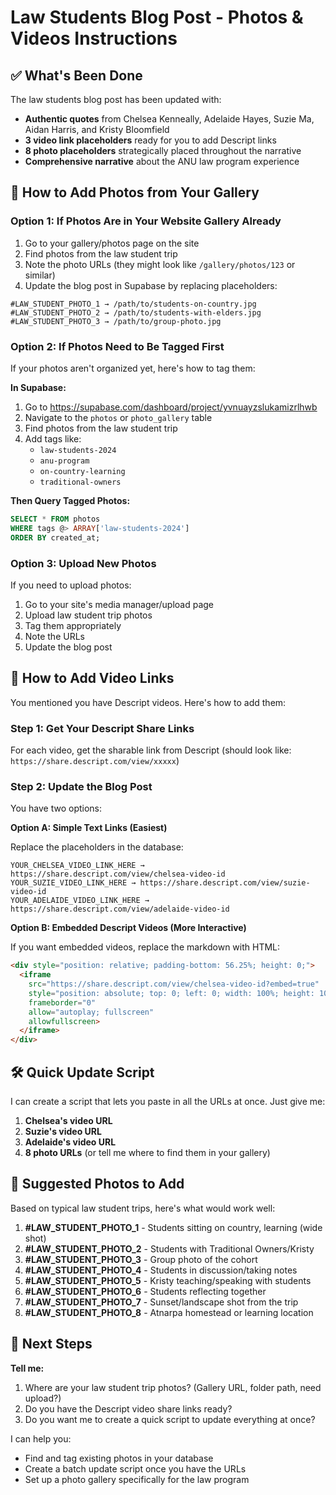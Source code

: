 # Law Students Blog Post - Photos & Videos Instructions

## ✅ What's Been Done

The law students blog post has been updated with:
- **Authentic quotes** from Chelsea Kenneally, Adelaide Hayes, Suzie Ma, Aidan Harris, and Kristy Bloomfield
- **3 video link placeholders** ready for you to add Descript links
- **8 photo placeholders** strategically placed throughout the narrative
- **Comprehensive narrative** about the ANU law program experience

## 📸 How to Add Photos from Your Gallery

### Option 1: If Photos Are in Your Website Gallery Already

1. Go to your gallery/photos page on the site
2. Find photos from the law student trip
3. Note the photo URLs (they might look like `/gallery/photos/123` or similar)
4. Update the blog post in Supabase by replacing placeholders:

```
#LAW_STUDENT_PHOTO_1 → /path/to/students-on-country.jpg
#LAW_STUDENT_PHOTO_2 → /path/to/students-with-elders.jpg
#LAW_STUDENT_PHOTO_3 → /path/to/group-photo.jpg
```

### Option 2: If Photos Need to Be Tagged First

If your photos aren't organized yet, here's how to tag them:

**In Supabase:**
1. Go to https://supabase.com/dashboard/project/yvnuayzslukamizrlhwb
2. Navigate to the `photos` or `photo_gallery` table
3. Find photos from the law student trip
4. Add tags like:
   - `law-students-2024`
   - `anu-program`
   - `on-country-learning`
   - `traditional-owners`

**Then Query Tagged Photos:**
```sql
SELECT * FROM photos
WHERE tags @> ARRAY['law-students-2024']
ORDER BY created_at;
```

### Option 3: Upload New Photos

If you need to upload photos:
1. Go to your site's media manager/upload page
2. Upload law student trip photos
3. Tag them appropriately
4. Note the URLs
5. Update the blog post

## 🎥 How to Add Video Links

You mentioned you have Descript videos. Here's how to add them:

### Step 1: Get Your Descript Share Links

For each video, get the sharable link from Descript (should look like: `https://share.descript.com/view/xxxxx`)

### Step 2: Update the Blog Post

You have two options:

**Option A: Simple Text Links (Easiest)**

Replace the placeholders in the database:
```
YOUR_CHELSEA_VIDEO_LINK_HERE → https://share.descript.com/view/chelsea-video-id
YOUR_SUZIE_VIDEO_LINK_HERE → https://share.descript.com/view/suzie-video-id
YOUR_ADELAIDE_VIDEO_LINK_HERE → https://share.descript.com/view/adelaide-video-id
```

**Option B: Embedded Descript Videos (More Interactive)**

If you want embedded videos, replace the markdown with HTML:

```html
<div style="position: relative; padding-bottom: 56.25%; height: 0;">
  <iframe
    src="https://share.descript.com/view/chelsea-video-id?embed=true"
    style="position: absolute; top: 0; left: 0; width: 100%; height: 100%;"
    frameborder="0"
    allow="autoplay; fullscreen"
    allowfullscreen>
  </iframe>
</div>
```

## 🛠️ Quick Update Script

I can create a script that lets you paste in all the URLs at once. Just give me:

1. **Chelsea's video URL**
2. **Suzie's video URL**
3. **Adelaide's video URL**
4. **8 photo URLs** (or tell me where to find them in your gallery)

## 📝 Suggested Photos to Add

Based on typical law student trips, here's what would work well:

1. **#LAW_STUDENT_PHOTO_1** - Students sitting on country, learning (wide shot)
2. **#LAW_STUDENT_PHOTO_2** - Students with Traditional Owners/Kristy
3. **#LAW_STUDENT_PHOTO_3** - Group photo of the cohort
4. **#LAW_STUDENT_PHOTO_4** - Students in discussion/taking notes
5. **#LAW_STUDENT_PHOTO_5** - Kristy teaching/speaking with students
6. **#LAW_STUDENT_PHOTO_6** - Students reflecting together
7. **#LAW_STUDENT_PHOTO_7** - Sunset/landscape shot from the trip
8. **#LAW_STUDENT_PHOTO_8** - Atnarpa homestead or learning location

## 🚀 Next Steps

**Tell me:**
1. Where are your law student trip photos? (Gallery URL, folder path, need upload?)
2. Do you have the Descript video share links ready?
3. Do you want me to create a quick script to update everything at once?

I can help you:
- Find and tag existing photos in your database
- Create a batch update script once you have the URLs
- Set up a photo gallery specifically for the law program
